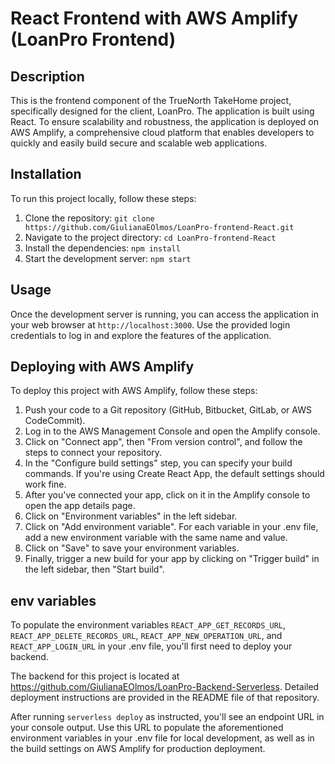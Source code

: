 # React Frontend with AWS Amplify (LoanPro Frontend)

## Description

This is the frontend component of the TrueNorth TakeHome project, specifically designed for the client, LoanPro. The application is built using React. To ensure scalability and robustness, the application is deployed on AWS Amplify, a comprehensive cloud platform that enables developers to quickly and easily build secure and scalable web applications.

## Installation

To run this project locally, follow these steps:

1. Clone the repository: `git clone https://github.com/GiulianaEOlmos/LoanPro-frontend-React.git`
2. Navigate to the project directory: `cd LoanPro-frontend-React`
3. Install the dependencies: `npm install`
4. Start the development server: `npm start`

## Usage

Once the development server is running, you can access the application in your web browser at `http://localhost:3000`. Use the provided login credentials to log in and explore the features of the application.

## Deploying with AWS Amplify

To deploy this project with AWS Amplify, follow these steps:

1. Push your code to a Git repository (GitHub, Bitbucket, GitLab, or AWS CodeCommit).
2. Log in to the AWS Management Console and open the Amplify console.
3. Click on "Connect app", then "From version control", and follow the steps to connect your repository.
4. In the "Configure build settings" step, you can specify your build commands. If you're using Create React App, the default settings should work fine.
5. After you've connected your app, click on it in the Amplify console to open the app details page.
6. Click on "Environment variables" in the left sidebar.
7. Click on "Add environment variable". For each variable in your .env file, add a new environment variable with the same name and value.
8. Click on "Save" to save your environment variables.
9. Finally, trigger a new build for your app by clicking on "Trigger build" in the left sidebar, then "Start build".

## env variables

To populate the environment variables `REACT_APP_GET_RECORDS_URL`, `REACT_APP_DELETE_RECORDS_URL`, `REACT_APP_NEW_OPERATION_URL`, and `REACT_APP_LOGIN_URL` in your .env file, you'll first need to deploy your backend.

The backend for this project is located at https://github.com/GiulianaEOlmos/LoanPro-Backend-Serverless. Detailed deployment instructions are provided in the README file of that repository.

After running `serverless deploy` as instructed, you'll see an endpoint URL in your console output. Use this URL to populate the aforementioned environment variables in your .env file for local development, as well as in the build settings on AWS Amplify for production deployment.
